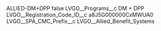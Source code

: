 <?xml version="1.0" encoding="UTF-8"?>
<CustomMetadata xmlns="http://soap.sforce.com/2006/04/metadata" xmlns:xsi="http://www.w3.org/2001/XMLSchema-instance" xmlns:xsd="http://www.w3.org/2001/XMLSchema">
    <label>ALLIED-DM+DPP</label>
    <protected>false</protected>
    <values>
        <field>LVGO__Programs__c</field>
        <value xsi:type="xsd:string">DM + DPP</value>
    </values>
    <values>
        <field>LVGO__Registration_Code_ID__c</field>
        <value xsi:type="xsd:string">a8J5G000000CxMWUA0</value>
    </values>
    <values>
        <field>LVGO__SPA_CMC_Prefix__c</field>
        <value xsi:type="xsd:string">LVGO__Allied_Benefit_Systems</value>
    </values>
</CustomMetadata>
